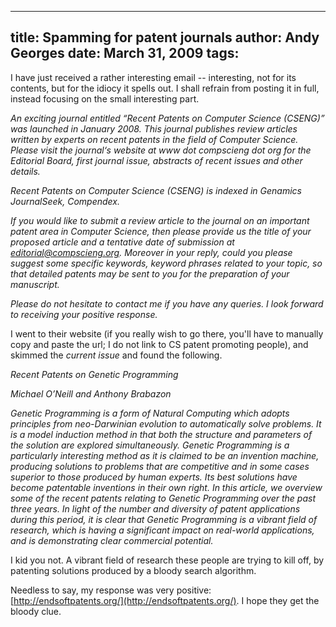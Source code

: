 -----
title:  Spamming for patent journals
author: Andy Georges
date: March 31, 2009
tags: 
-----







I have just received a rather interesting email -- interesting, not for
its contents, but for the idiocy it spells out. I shall refrain from
posting it in full, instead focusing on the small interesting part.


*An exciting journal entitled “Recent Patents on Computer Science
(CSENG)” was launched in January 2008. This journal publishes review
articles written by experts on recent patents in the field of Computer
Science. Please visit the journal‘s website at www dot compscieng dot
org for the Editorial Board, first journal issue, abstracts of recent
issues and other details.*


*Recent Patents on Computer Science (CSENG) is indexed in Genamics
JournalSeek, Compendex.*


*If you would like to submit a review article to the journal on an
important patent area in Computer Science, then please provide us the
title of your proposed article and a tentative date of submission at
editorial@compscieng.org. Moreover in your reply, could you please
suggest some specific keywords, keyword phrases related to your topic,
so that detailed patents may be sent to you for the preparation of your
manuscript.*


*Please do not hesitate to contact me if you have any queries. I look
forward to receiving your positive response.*


I went to their website (if you really wish to go there, you'll have to
manually copy and paste the url; I do not link to CS patent promoting
people), and skimmed the *current issue* and found the following.


*Recent Patents on Genetic Programming*


*Michael O’Neill and Anthony Brabazon*


*Genetic Programming is a form of Natural Computing which adopts
principles from neo-Darwinian evolution to automatically solve problems.
It is a model induction method in that both the structure and parameters
of the solution are explored simultaneously. Genetic Programming is a
particularly interesting method as it is claimed to be an invention
machine, producing solutions to problems that are competitive and in
some cases superior to those produced by human experts. Its best
solutions have become patentable inventions in their own right. In this
article, we overview some of the recent patents relating to Genetic
Programming over the past three years. In light of the number and
diversity of patent applications during this period, it is clear that
Genetic Programming is a vibrant field of research, which is having a
significant impact on real-world applications, and is demonstrating
clear commercial potential.*


I kid you not. A vibrant field of research these people are trying to
kill off, by patenting solutions produced by a bloody search algorithm.


Needless to say, my response was very positive:
[http://endsoftpatents.org/](http://endsoftpatents.org/). I hope they
get the bloody clue.




